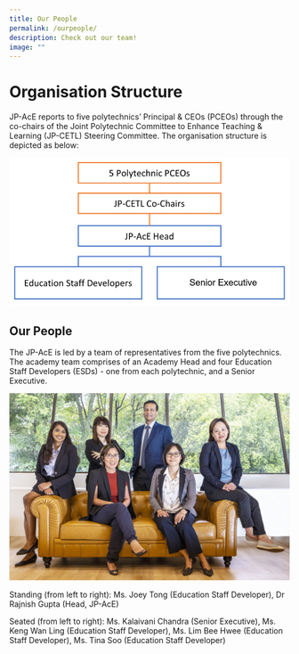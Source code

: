 ```yaml
---
title: Our People
permalink: /ourpeople/
description: Check out our team!
image: ""
---
```

# Organisation Structure

JP-AcE reports to five polytechnics’ Principal & CEOs (PCEOs) through the co-chairs of the Joint Polytechnic Committee to Enhance Teaching & Learning (JP-CETL) Steering Committee. The organisation structure is depicted as below:


![](/images/jpace%20reporting%20chart%20-%20senior%20executive.png)

## Our People

The JP-AcE is led by a team of representatives from the five polytechnics. The academy team comprises of an Academy Head and four Education Staff Developers (ESDs) - one from each polytechnic, and a Senior Executive.


![](/images/JP-AcE-19%20(Edited).jpg)

Standing (from left to right): Ms. Joey Tong (Education Staff Developer), Dr Rajnish Gupta (Head, JP-AcE)

Seated (from left to right): Ms. Kalaivani Chandra (Senior Executive), Ms. Keng Wan Ling (Education Staff Developer), Ms. Lim Bee Hwee (Education Staff Developer), Ms. Tina Soo (Education Staff Developer)
